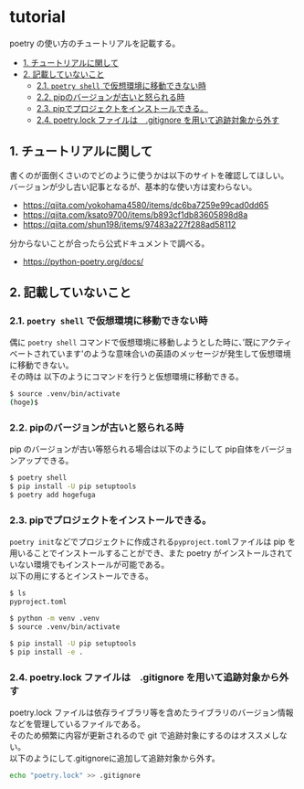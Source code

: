 # tutorial

poetry の使い方のチュートリアルを記載する。  

- [1. チュートリアルに関して](#1-チュートリアルに関して)
- [2. 記載していないこと](#2-記載していないこと)
  - [2.1. `poetry shell` で仮想環境に移動できない時](#21-poetry-shell-で仮想環境に移動できない時)
  - [2.2. pipのバージョンが古いと怒られる時](#22-pipのバージョンが古いと怒られる時)
  - [2.3. pipでプロジェクトをインストールできる。](#23-pipでプロジェクトをインストールできる)
  - [2.4. poetry.lock ファイルは　.gitignore を用いて追跡対象から外す](#24-poetrylock-ファイルはgitignore-を用いて追跡対象から外す)

## 1. チュートリアルに関して

書くのが面倒くさいのでどのように使うかは以下のサイトを確認してほしい。  
バージョンが少し古い記事となるが、基本的な使い方は変わらない。  

- https://qiita.com/yokohama4580/items/dc6ba7259e99cad0dd65
- https://qiita.com/ksato9700/items/b893cf1db83605898d8a
- https://qiita.com/shun198/items/97483a227f288ad58112

分からないことが合ったら公式ドキュメントで調べる。  
- https://python-poetry.org/docs/

## 2. 記載していないこと

### 2.1. `poetry shell` で仮想環境に移動できない時

偶に `poetry shell` コマンドで仮想環境に移動しようとした時に、’既にアクティベートされています'のような意味合いの英語のメッセージが発生して仮想環境に移動できない。  
その時は 以下のようにコマンドを行うと仮想環境に移動できる。  
```bash
$ source .venv/bin/activate
(hoge)$
```

### 2.2. pipのバージョンが古いと怒られる時

pip のバージョンが古い等怒られる場合は以下のようにして pip自体をバージョンアップできる。  
```bash
$ poetry shell
$ pip install -U pip setuptools
$ poetry add hogefuga
```

### 2.3. pipでプロジェクトをインストールできる。

`poetry init`などでプロジェクトに作成される`pyproject.toml`ファイルは pip を用いることでインストールすることができ、また poetry がインストールされていない環境でもインストールが可能である。  
以下の用にするとインストールできる。
```bash
$ ls
pyproject.toml

$ python -m venv .venv
$ source .venv/bin/activate

$ pip install -U pip setuptools
$ pip install -e .
```

### 2.4. poetry.lock ファイルは　.gitignore を用いて追跡対象から外す

poetry.lock ファイルは依存ライブラリ等を含めたライブラリのバージョン情報などを管理しているファイルである。  
そのため頻繁に内容が更新されるので git で追跡対象にするのはオススメしない。  
以下のようにして.gitignoreに追加して追跡対象から外す。  
```bash
echo "poetry.lock" >> .gitignore
```
